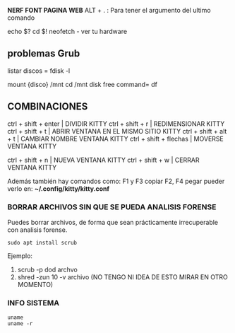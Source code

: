 **NERF FONT PAGINA WEB**
ALT + . : Para tener el argumento del ultimo comando

echo $?
cd $!
neofetch - ver tu hardware
## problemas Grub
listar discos = fdisk -l


mount {disco} /mnt
cd /mnt
disk free command= df

## COMBINACIONES
ctrl + shift + enter        | DIVIDIR KITTY
ctrl + shift  + r              | REDIMENSIONAR KITTY
ctrl + shift  + t              | ABRIR VENTANA EN EL MISMO SITIO KITTY
ctrl + shift  + alt + t      | CAMBIAR NOMBRE VENTANA KITTY
ctrl + shift  + flechas    | MOVERSE VENTANA KITTY


ctrl + shift  + n              | NUEVA VENTANA KITTY
ctrl + shift  + w              | CERRAR VENTANA KITTY

Además también hay comandos como:
F1 y F3 copiar
F2, F4 pegar
pueder verlo en: **~/.config/kitty/kitty.conf**



### BORRAR ARCHIVOS SIN QUE SE PUEDA ANALISIS FORENSE
Puedes borrar archivos, de forma que sean prácticamente irrecuperable con analisis forense.
```
sudo apt install scrub
```
Ejemplo:
1. scrub -p dod archvo
2. shred -zun 10 -v archivo
(NO TENGO NI IDEA DE ESTO MIRAR EN OTRO MOMENTO)



### INFO SISTEMA

```
uname
uname -r
```
